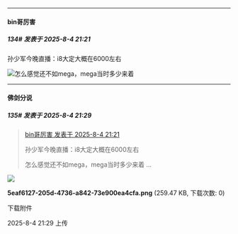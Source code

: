﻿
*****

####  bin哥厉害  
##### 134#       发表于 2025-8-4 21:21

孙少军今晚直播：i8大定大概在6000左右

<img src="https://static.stage1st.com/image/smiley/face2017/067.png" referrerpolicy="no-referrer">怎么感觉还不如mega，mega当时多少来着


*****

####  佛剑分说  
##### 135#       发表于 2025-8-4 21:29

<blockquote><a href="httphttps://stage1st.com/2b/forum.php?mod=redirect&amp;goto=findpost&amp;pid=68215640&amp;ptid=2257775" target="_blank">bin哥厉害 发表于 2025-8-4 21:21</a>

孙少军今晚直播：i8大定大概在6000左右

怎么感觉还不如mega，mega当时多少来着 ...</blockquote>

<img src="https://img.stage1st.com/forum/202508/04/212939pu9vosm9suhho9if.png" referrerpolicy="no-referrer">

<strong>5eaf6127-205d-4736-a842-73e900ea4cfa.png</strong> (259.47 KB, 下载次数: 0)

下载附件

2025-8-4 21:29 上传

